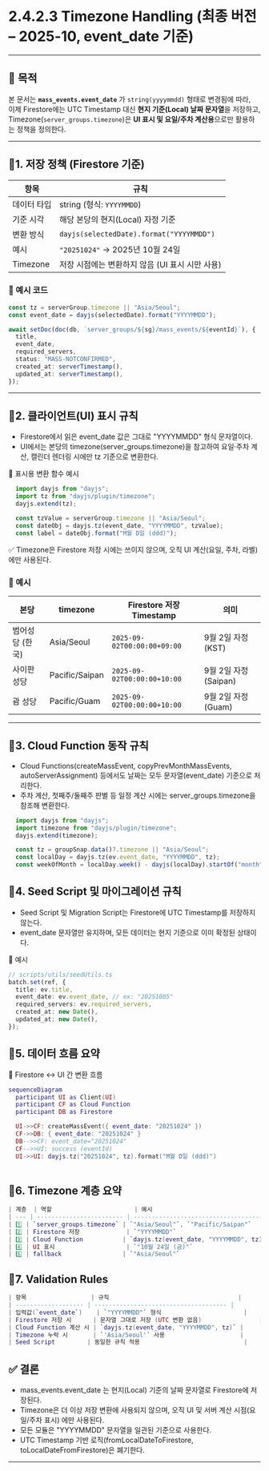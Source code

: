 # 2.4.2.3 Timezone Handling (최종 버전 – 2025-10, event_date 기준)

---

## 🧭 목적

본 문서는 **`mass_events.event_date`** 가 `string(yyyymmdd)` 형태로 변경됨에 따라,  
이제 Firestore에는 UTC Timestamp 대신 **현지 기준(Local) 날짜 문자열**을 저장하고,  
Timezone(`server_groups.timezone`)은 **UI 표시 및 요일/주차 계산용**으로만 활용하는 정책을 정의한다.

---

## 📌1. 저장 정책 (Firestore 기준)

| 항목 | 규칙 |
|------|------|
| 데이터 타입 | string (형식: `YYYYMMDD`) |
| 기준 시각 | 해당 본당의 현지(Local) 자정 기준 |
| 변환 방식 | `dayjs(selectedDate).format("YYYYMMDD")` |
| 예시 | `"20251024"` → 2025년 10월 24일 |
| Timezone | 저장 시점에는 변환하지 않음 (UI 표시 시만 사용) |

### 🔹 예시 코드

```ts
const tz = serverGroup.timezone || "Asia/Seoul";
const event_date = dayjs(selectedDate).format("YYYYMMDD");

await setDoc(doc(db, `server_groups/${sg}/mass_events/${eventId}`), {
  title,
  event_date,
  required_servers,
  status: "MASS-NOTCONFIRMED",
  created_at: serverTimestamp(),
  updated_at: serverTimestamp(),
});
```

---

## 📌2. 클라이언트(UI) 표시 규칙

- Firestore에서 읽은 event_date 값은 그대로 "YYYYMMDD" 형식 문자열이다.
- UI에서는 본당의 timezone(server_groups.timezone)을 참고하여
  요일·주차 계산, 캘린더 렌더링 시에만 tz 기준으로 변환한다.

🔹 표시용 변환 함수 예시

```ts
  import dayjs from "dayjs";
  import tz from "dayjs/plugin/timezone";
  dayjs.extend(tz);

  const tzValue = serverGroup.timezone || "Asia/Seoul";
  const dateObj = dayjs.tz(event_date, "YYYYMMDD", tzValue);
  const label = dateObj.format("M월 D일 (ddd)");
```

✅ Timezone은 Firestore 저장 시에는 쓰이지 않으며, 오직 UI 계산(요일, 주차, 라벨) 에만 사용된다.

### 🔹 예시

| 본당 | timezone | Firestore 저장 Timestamp | 의미 |
|------|-----------|---------------------------|------|
| 범어성당 (한국) | Asia/Seoul | `2025-09-02T00:00:00+09:00` | 9월 2일 자정 (KST) |
| 사이판 성당 | Pacific/Saipan | `2025-09-02T00:00:00+10:00` | 9월 2일 자정 (Saipan) |
| 괌 성당 | Pacific/Guam | `2025-09-02T00:00:00+10:00` | 9월 2일 자정 (Guam) |

---

## 📌3. Cloud Function 동작 규칙

- Cloud Functions(createMassEvent, copyPrevMonthMassEvents, autoServerAssignment) 등에서도
  날짜는 모두 문자열(event_date) 기준으로 처리한다.
- 주차 계산, 첫째주/둘째주 판별 등 일정 계산 시에는 server_groups.timezone을 참조해 변환한다.

```ts
  import dayjs from "dayjs";
  import timezone from "dayjs/plugin/timezone";
  dayjs.extend(timezone);

  const tz = groupSnap.data()?.timezone || "Asia/Seoul";
  const localDay = dayjs.tz(ev.event_date, "YYYYMMDD", tz);
  const weekOfMonth = localDay.week() - dayjs(localDay).startOf("month").week() + 1;
```

## 📌4. Seed Script 및 마이그레이션 규칙

- Seed Script 및 Migration Script는 Firestore에 UTC Timestamp를 저장하지 않는다.
- event_date 문자열만 유지하며, 모든 데이터는 현지 기준으로 이미 확정된 상태이다.

🔹 예시

```ts
// scripts/utils/seedUtils.ts
batch.set(ref, {
  title: ev.title,
  event_date: ev.event_date, // ex: "20251005"
  required_servers: ev.required_servers,
  created_at: new Date(),
  updated_at: new Date(),
});

```

## 📌5. 데이터 흐름 요약

🔹 Firestore ↔ UI 간 변환 흐름

```lua
sequenceDiagram
  participant UI as Client(UI)
  participant CF as Cloud Function
  participant DB as Firestore

  UI->>CF: createMassEvent({ event_date: "20251024" })
  CF->>DB: { event_date: "20251024" }
  DB-->>CF: event_date="20251024"
  CF-->>UI: success (eventId)
  UI->>UI: dayjs.tz("20251024", tz).format("M월 D일 (ddd)")
                                                                            |                     |
```

## 📌6. Timezone 계층 요약

```lua
| 계층  | 역할                       | 예시                                    | 설명                       |
| --- | ------------------------ | ------------------------------------- | ------------------------ |
| 1️⃣ | `server_groups.timezone` | `"Asia/Seoul"`, `"Pacific/Saipan"`    | 본당의 현지 기준 timezone       |
| 2️⃣ | Firestore 저장             | `"YYYYMMDD"`                          | 현지 기준 날짜 문자열 (UTC 변환 없음) |
| 3️⃣ | Cloud Function           | `dayjs.tz(event_date, "YYYYMMDD", tz)` | 요일·주차 계산용                |
| 4️⃣ | UI 표시                    | `"10월 24일 (금)"`                       | 사용자 친화적 표기용              |
| 5️⃣ | fallback                 | `"Asia/Seoul"`                        | timezone 누락 시 기본값        |

```

## 📌7. Validation Rules

```lua
| 항목                  | 규칙                                    |
| ------------------- | ------------------------------------- |
| 입력값(`event_date`)    | `"YYYYMMDD"` 형식                       |
| Firestore 저장 시      | 문자열 그대로 저장 (UTC 변환 없음)                |
| Cloud Function 계산 시 | `dayjs.tz(event_date, "YYYYMMDD", tz)` |
| Timezone 누락 시       | `'Asia/Seoul'` 사용                     |
| Seed Script         | 동일한 규칙 적용                             |

```

## ✅ 결론

- mass_events.event_date 는 현지(Local) 기준의 날짜 문자열로 Firestore에 저장된다.
- Timezone은 더 이상 저장 변환에 사용되지 않으며, 오직 UI 및 서버 계산 시점(요일/주차 표시) 에만 사용된다.
- 모든 모듈은 "YYYYMMDD" 문자열을 일관된 기준으로 사용한다.
- UTC Timestamp 기반 로직(fromLocalDateToFirestore, toLocalDateFromFirestore)은 폐기한다.

---
